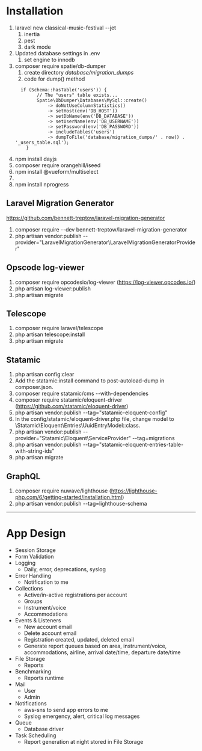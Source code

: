 # Installation
1. laravel new classical-music-festival --jet
    1. inertia
    2. pest
    3. dark mode
2. Updated database settings in .env
    1. set engine to innodb
3. composer require spatie/db-dumper
    1. create directory *database/migration_dumps*
    2. code for dump() method
    ```
      if (Schema::hasTable('users')) {
            // The "users" table exists...
            Spatie\DbDumper\Databases\MySql::create()
                -> doNotUseColumnStatistics()
                -> setHost(env('DB_HOST'))
                -> setDbName(env('DB_DATABASE'))
                -> setUserName(env('DB_USERNAME'))
                -> setPassword(env('DB_PASSWORD'))
                -> includeTables('users')
                -> dumpToFile('database/migration_dumps/' . now() . '_users_table.sql');
        }
      ```
4. npm install dayjs
5. composer require orangehill/iseed
6. npm install @vueform/multiselect
7. 
8. npm install nprogress
## Laravel Migration Generator
https://github.com/bennett-treptow/laravel-migration-generator
1. composer require --dev bennett-treptow/laravel-migration-generator
2. php artisan vendor:publish --provider="LaravelMigrationGenerator\LaravelMigrationGeneratorProvider"
## Opscode log-viewer
1. composer require opcodesio/log-viewer (https://log-viewer.opcodes.io/)
2. php artisan log-viewer:publish
3. php artisan migrate
## Telescope
1. composer require laravel/telescope
2. php artisan telescope:install
3. php artisan migrate
## Statamic
1. php artisan config:clear
2. Add the statamic:install command to post-autoload-dump in composer.json.
3. composer require statamic/cms --with-dependencies
4. composer require statamic/eloquent-driver (https://github.com/statamic/eloquent-driver)
5. php artisan vendor:publish --tag="statamic-eloquent-config"
6. In the config/statamic/eloquent-driver.php file, change model to \Statamic\Eloquent\Entries\UuidEntryModel::class.
7. php artisan vendor:publish --provider="Statamic\Eloquent\ServiceProvider" --tag=migrations
8. php artisan vendor:publish --tag="statamic-eloquent-entries-table-with-string-ids"
9. php artisan migrate
## GraphQL
1. composer require nuwave/lighthouse (https://lighthouse-php.com/6/getting-started/installation.html)
2. php artisan vendor:publish --tag=lighthouse-schema
---
# App Design
* Session Storage
* Form Validation
* Logging
    * Daily, error, deprecations, syslog
* Error Handling
    * Notification to me
* Collections
    * Active/in-active registrations per account
    * Groups
    * Instrument/voice
    * Accommodations
* Events & Listeners
    * New account email
    * Delete account email
    * Registration created, updated, deleted email
    * Generate report queues based on area, instrument/voice, accommodations, airline, arrival date/time, departure date/time
* File Storage
    * Reports
* Benchmarking
    * Reports runtime
* Mail
    * User
    * Admin
* Notifications
    * aws-sns to send app errors to me
    * Syslog emergency, alert, critical log messages
* Queue
    * Database driver
* Task Scheduling
    * Report generation at night stored in File Storage
